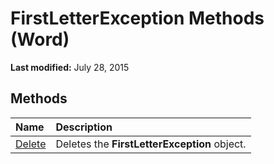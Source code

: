 
# FirstLetterException Methods (Word)

 **Last modified:** July 28, 2015


## Methods



|**Name**|**Description**|
|:-----|:-----|
| [Delete](d2079416-161b-8d06-a28b-81a714677395.md)|Deletes the  **FirstLetterException** object.|

